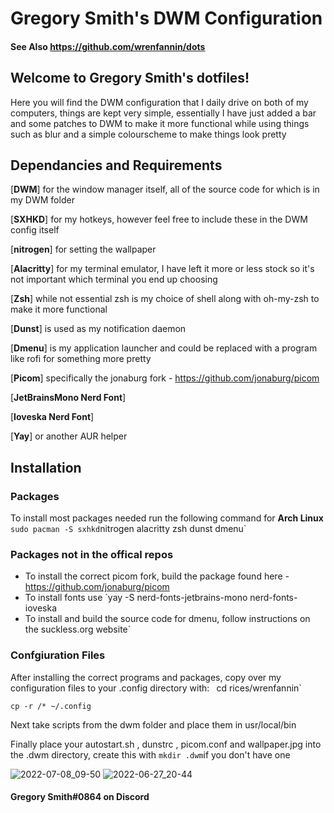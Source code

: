 # Gregory Smith's DWM Configuration
#### See Also https://github.com/wrenfannin/dots
## Welcome to Gregory Smith's dotfiles!
Here you will find the DWM configuration that I daily drive on both of my computers, things are kept very simple, essentially I have just added a bar and some patches to DWM to make it more functional while using things such as blur and a simple colourscheme to make things look pretty

## Dependancies and Requirements
[**DWM**] for the window manager itself, all of the source code for which is in my DWM folder

[**SXHKD**] for my hotkeys, however feel free to include these in the DWM config itself

[**nitrogen**] for setting the wallpaper

[**Alacritty**] for my terminal emulator, I have left it more or less stock so it's not important which terminal you end up choosing

[**Zsh**] while not essential zsh is my choice of shell along with oh-my-zsh to make it more functional

[**Dunst**] is used as my notification daemon

[**Dmenu**] is my application launcher and could be replaced with a program like rofi for something more pretty

[**Picom**] specifically the jonaburg fork - https://github.com/jonaburg/picom

[**JetBrainsMono Nerd Font**]

[**Ioveska Nerd Font**]

[**Yay**] or another AUR helper

## Installation
### Packages
To install most packages needed run the following command for **Arch Linux** 
`sudo pacman -S sxhkd`nitrogen alacritty zsh dunst dmenu`

### Packages not in the offical repos
- To install the correct picom fork, build the package found here - https://github.com/jonaburg/picom
- To install fonts use `yay -S nerd-fonts-jetbrains-mono nerd-fonts-ioveska
- To install and build the source code for dmenu, follow instructions on the suckless.org website`

### Confgiuration Files
After installing the correct programs and packages, copy over my configuration files to your .config directory with:
`
`cd rices/wrenfannin`

`cp -r /* ~/.config`

Next take scripts from the dwm folder and place them in usr/local/bin

Finally place your autostart.sh , dunstrc , picom.conf and wallpaper.jpg into the .dwm directory, create this with `mkdir .dwm`if you don't have one

![2022-07-08_09-50](https://user-images.githubusercontent.com/64269332/177955275-6173dd25-2fd5-4f6a-822c-6ee4d465fc36.png)
![2022-06-27_20-44](https://user-images.githubusercontent.com/64269332/176023007-91d8703c-81d0-4091-81c5-0154d62af33c.png)


#### Gregory Smith#0864 on Discord
